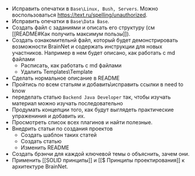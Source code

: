 - Исправить опечатки в `Base\Linux, Bush, Servers`. Можно воспользоваться https://text.ru/spelling/unauthorized.
- Исправить опечатки в `Base\Data Base`. 
- Создать файл с заданиями и описать его структуру (см [[README#Как получить максимум пользы]]).
- Создать ознакомительнй файл, который будет демонстрировать возможности BrainNet и содержать инструкции для новых участников. Например в нем будет описано, как работать с md файлами
	- Расписать, как работать с md файлами
	- Удалить Templates\Template
- Сделать нормальное описание в README
- Пройтись по всем статьям и добавить\исправить ссылки в need to know
- переделать статью `Backend Java Developer` так, чтобы изучать материал можно изучать последовательно
- Продумать концепции того, как будут выглядеть практические упражениния и добавить их. 
- Просмотреть список всех плагинов и найти полезные.
- Внедрить статьи по создания проектов
	- Создать шаблон таких статей
	- Создать статью
	- Изменить README
- Создать брэнчи для каждой ключевой темы о объяснить, зачем они.
- Применить [[SOLID принципы]] и [[$ Принципы проектирования]] к архитектуре BrainNet.